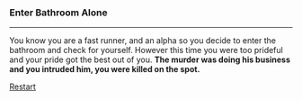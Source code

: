 ### Enter Bathroom Alone 
---  
You know you are a fast runner, and an alpha so you decide to enter the bathroom and check for yourself. However this time you were too prideful and your pride got the best out of you.
**The murder was doing his business and you intruded him, you were killed on the spot.**

[Restart](../home.md)